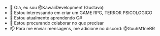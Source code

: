 - 👋 Olá, eu sou @KawaiiDevelopment (Gustavo)
- 👀 Estou interessando em criar um GAME RPG, TERROR PSICOLOGICO
- 🌱 Estou atualmente aprendendo C#
- 💞️ Estou procurando colaborar no que precisar
- 📫 Para me enviar mensagens, me adicione no discord: @GuuhM1neBR

<!---
KawaiiDevelopment/KawaiiDevelopment is a ✨ special ✨ repository because its `README.md` (this file) appears on your GitHub profile.
You can click the Preview link to take a look at your changes.
--->
